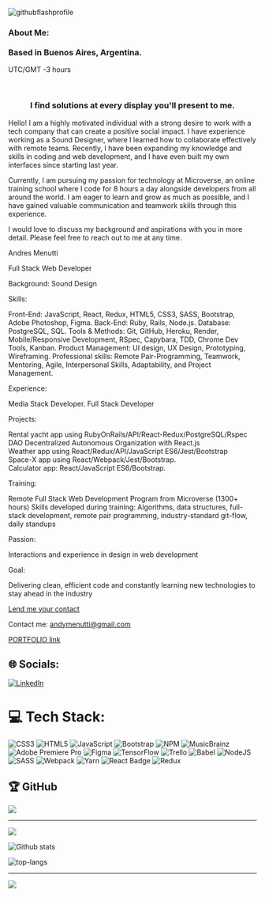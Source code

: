 ![githubflashprofile](https://github.com/andym80/andym80/assets/57109864/2b386037-ab66-4eb5-ab11-613547ec6e66)

<h3>About Me:<br><br>
Based in Buenos Aires, Argentina.<br></h3>
<p aligne="right">UTC/GMT -3 hours</p>
<br>
<h3 align="center">I find solutions at every display you'll present to me.</h3>

Hello! I am a highly motivated individual with a strong desire to work with a tech company that can create a positive social impact. I have experience working as a Sound Designer, where I learned how to collaborate effectively with remote teams. Recently, I have been expanding my knowledge and skills in coding and web development, and I have even built my own interfaces since starting last year.

Currently, I am pursuing my passion for technology at Microverse, an online training school where I code for 8 hours a day alongside developers from all around the world. I am eager to learn and grow as much as possible, and I have gained valuable communication and teamwork skills through this experience.

I would love to discuss my background and aspirations with you in more detail. Please feel free to reach out to me at any time. <br>

<p> Andres Menutti
  
Full Stack Web Developer

Background: Sound Design

Skills:

Front-End: JavaScript, React, Redux, HTML5, CSS3, SASS, Bootstrap, Adobe Photoshop, Figma. 
Back-End: Ruby, Rails, Node.js. 
Database: PostgreSQL, SQL. 
Tools & Methods: Git, GitHub, Heroku, Render, Mobile/Responsive Development, RSpec, Capybara, TDD, Chrome Dev Tools, Kanban. 
Product Management: UI design, UX Design, Prototyping, Wireframing. 
Professional skills: Remote Pair-Programming, Teamwork, Mentoring, Agile, Interpersonal Skills, Adaptability, and Project Management.

Experience:

Media Stack Developer. 
Full Stack Developer

Projects:

Rental yacht app using RubyOnRails/API/React-Redux/PostgreSQL/Rspec <br>
DAO Decentralized Autonomous Organization with React.js <br>
Weather app using React/Redux/API/JavaScript ES6/Jest/Bootstrap <br>
Space-X app using React/Webpack/Jest/Bootstrap. <br>
Calculator app: React/JavaScript ES6/Bootstrap. <br>

Training:

Remote Full Stack Web Development Program from Microverse (1300+ hours)
Skills developed during training:
Algorithms, data structures, full-stack development, remote pair programming, industry-standard git-flow, daily standups

Passion:

Interactions and experience in design in web development

Goal:

Delivering clean, efficient code and constantly learning new technologies to stay ahead in the industry

</p>

<a href="https://docs.google.com/forms/d/e/1FAIpQLSdLP9recpgUDwrxwMUT5wbJ4K6tRn0bohdWx2vkfz-AN2rh5A/viewform?embedded=true" width="640" height="880" frameborder="0" marginheight="0" marginwidth="0">Lend me your contact</a>

Contact me: <a href="mailto:andymenutti@gmail.com?subject=My E-mail">andymenutti@gmail.com</a>

<a href="https://portfolio23-andym80.vercel.app/">PORTFOLIO link</a>



## 🌐 Socials:
[![LinkedIn](https://img.shields.io/badge/LinkedIn-%230077B5.svg?logo=linkedin&logoColor=white)](https://linkedin.com/in/http://bitly.ws/sQ85) 

# 💻 Tech Stack:
![CSS3](https://img.shields.io/badge/css3-%231572B6.svg?style=for-the-badge&logo=css3&logoColor=white) ![HTML5](https://img.shields.io/badge/html5-%23E34F26.svg?style=for-the-badge&logo=html5&logoColor=white) ![JavaScript](https://img.shields.io/badge/javascript-%23323330.svg?style=for-the-badge&logo=javascript&logoColor=%23F7DF1E) ![Bootstrap](https://img.shields.io/badge/bootstrap-%23563D7C.svg?style=for-the-badge&logo=bootstrap&logoColor=white) ![NPM](https://img.shields.io/badge/NPM-%23000000.svg?style=for-the-badge&logo=npm&logoColor=white) ![MusicBrainz](https://img.shields.io/badge/Musicbrainz-EB743B?style=for-the-badge&logo=musicbrainz&logoColor=BA478F) ![Adobe Premiere Pro](https://img.shields.io/badge/Adobe%20Premiere%20Pro-9999FF.svg?style=for-the-badge&logo=Adobe%20Premiere%20Pro&logoColor=white) 	![Figma](https://img.shields.io/badge/figma-%23F24E1E.svg?style=for-the-badge&logo=figma&logoColor=white) ![TensorFlow](https://img.shields.io/badge/TensorFlow-%23FF6F00.svg?style=for-the-badge&logo=TensorFlow&logoColor=white) ![Trello](https://img.shields.io/badge/Trello-%23026AA7.svg?style=for-the-badge&logo=Trello&logoColor=white) ![Babel](https://img.shields.io/badge/Babel-F9DC3e?style=for-the-badge&logo=babel&logoColor=black) ![NodeJS](https://img.shields.io/badge/node.js-6DA55F?style=for-the-badge&logo=node.js&logoColor=white) ![SASS](https://img.shields.io/badge/SASS-hotpink.svg?style=for-the-badge&logo=SASS&logoColor=white) ![Webpack](https://img.shields.io/badge/webpack-%238DD6F9.svg?style=for-the-badge&logo=webpack&logoColor=black) ![Yarn](https://img.shields.io/badge/yarn-%232C8EBB.svg?style=for-the-badge&logo=yarn&logoColor=white)
<img alt="React Badge" src="https://img.shields.io/badge/React-20232A?style=for-the-badge&logo=react&logoColor=61DAFB">
<img alt="Redux" src="https://img.shields.io/badge/Redux-593D88?style=for-the-badge&logo=redux&logoColor=white">

## 🏆 GitHub 
![](https://github-profile-trophy.vercel.app/?username=andym80&theme=discord&no-frame=false&no-bg=true&margin-w=4)

---
[![](https://visitcount.itsvg.in/api?id=andym80&icon=0&color=6)](https://visitcount.itsvg.in)
  
![Github stats](https://github-readme-stats.vercel.app/api?username=andym80&theme=highcontrast&show_icons=true&count_private=true)
  
![top-langs](https://github-readme-stats.vercel.app/api/top-langs?username=andym80&show_icons=true&theme=radical)

<div>


---
[![](https://visitcount.itsvg.in/api?id=@andym80&icon=9&color=0)](https://visitcount.itsvg.in)
  
 

  

